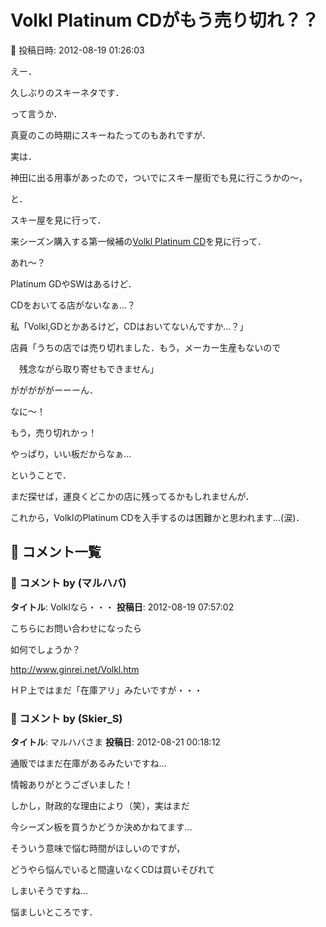 # Volkl Platinum CDがもう売り切れ？？

📅 投稿日時: 2012-08-19 01:26:03

えー．





久しぶりのスキーネタです．


って言うか．


真夏のこの時期にスキーねたってのもあれですが．





実は．


神田に出る用事があったので，ついでにスキー屋街でも見に行こうかの～，


と．


スキー屋を見に行って．





来シーズン購入する第一候補の[Volkl Platinum CD](e4c7fe0c3e886071c5ec445a3c70cbee9.md)を見に行って．


あれ～？


Platinum GDやSWはあるけど．


CDをおいてる店がないなぁ…？





私「Volkl,GDとかあるけど，CDはおいてないんですか…？」


店員「うちの店では売り切れました．もう，メーカー生産もないので


　残念ながら取り寄せもできません」





がががががーーーん．


なに～！


もう，売り切れかっ！


やっぱり，いい板だからなぁ…





ということで．


まだ探せば，運良くどこかの店に残ってるかもしれませんが．


これから，VolklのPlatinum CDを入手するのは困難かと思われます…(涙)．

## 💬 コメント一覧

### 💬 コメント by (マルハバ)
**タイトル**: Volklなら・・・
**投稿日**: 2012-08-19 07:57:02

こちらにお問い合わせになったら

如何でしょうか？



http://www.ginrei.net/Volkl.htm



ＨＰ上ではまだ「在庫アリ」みたいですが・・・

### 💬 コメント by (Skier_S)
**タイトル**: マルハバさま
**投稿日**: 2012-08-21 00:18:12

通販ではまだ在庫があるみたいですね…

情報ありがとうございました！



しかし，財政的な理由により（笑），実はまだ

今シーズン板を買うかどうか決めかねてます…

そういう意味で悩む時間がほしいのですが，

どうやら悩んでいると間違いなくCDは買いそびれて

しまいそうですね…



悩ましいところです．

